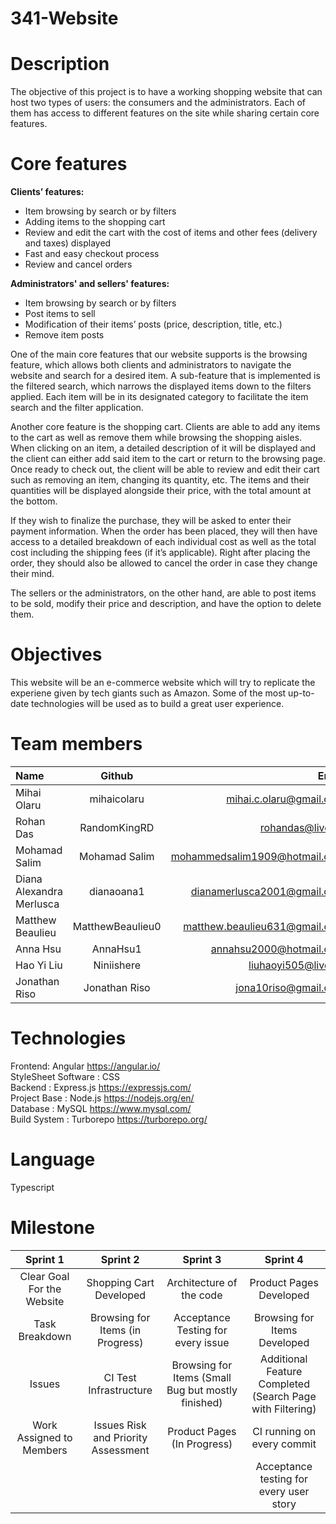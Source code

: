 # 341-Website

# Description 

The objective of this project is to have a working shopping website that can host two types of users: the consumers and the administrators. Each of them has access to different features on the site while sharing certain core features.

# Core features

<b> Clients’ features: </b> <br />
- Item browsing by search or by filters 
- Adding items to the shopping cart 
- Review and edit the cart with the cost of items and other fees (delivery and taxes) displayed 
- Fast and easy checkout process
- Review and cancel orders 

<b> Administrators' and sellers' features: </b> <br />
- Item browsing by search or by filters
- Post items to sell 
- Modification of their items’ posts (price, description, title, etc.) 
- Remove item posts 


One of the main core features that our website supports is the browsing feature, which allows both clients and administrators to navigate the website and search for a desired item. A sub-feature that is implemented is the filtered search, which narrows the displayed items down to the filters applied. Each item will be in its designated category to facilitate the item search and the filter application.

Another core feature is the shopping cart. Clients are able to add any items to the cart as well as remove them while browsing the shopping aisles. When clicking on an item, a detailed description of it will be displayed and the client can either add said item to the cart or return to the browsing page. Once ready to check out, the client will be able to review and edit their cart such as removing an item, changing its quantity, etc. The items and their quantities will be displayed alongside their price, with the total amount at the bottom. 

If they wish to finalize the purchase, they will be asked to enter their payment information. When the order has been placed, they will then have access to a detailed breakdown of each individual cost as well as the total cost including the shipping fees (if it’s applicable). Right after placing the order, they should also be allowed to cancel the order in case they change their mind.

The sellers or the administrators, on the other hand, are able to post items to be sold, modify their price and description, and have the option to delete them. 


# Objectives

This website will be an e-commerce website which will try to replicate the experiene given by tech giants such as Amazon. Some of the most up-to-date technologies will be used as to build a great user experience.

# Team members

| Name                     |      Github      |                         Email |
| :----------------------- | :--------------: | ----------------------------: |
| Mihai Olaru              |   mihaicolaru    |       mihai.c.olaru@gmail.com |
| Rohan Das                |   RandomKingRD   |              rohandas@live.ca |
| Mohamad Salim            |  Mohamad Salim   | mohammedsalim1909@hotmail.com |
| Diana Alexandra Merlusca |    dianaoana1    |   dianamerlusca2001@gmail.com |
| Matthew Beaulieu         | MatthewBeaulieu0 | matthew.beaulieu631@gmail.com |
| Anna Hsu                 |     AnnaHsu1     |       annahsu2000@hotmail.com |
| Hao Yi Liu               |    Niniishere    |           liuhaoyi505@live.cn |
| Jonathan Riso            |  Jonathan Riso   |          jona10riso@gmail.com |

# Technologies

Frontend: Angular https://angular.io/ <br />
StyleSheet Software : CSS<br />
Backend : Express.js https://expressjs.com/ <br />
Project Base : Node.js https://nodejs.org/en/ <br />
Database : MySQL https://www.mysql.com/ <br />
Build System : Turborepo https://turborepo.org/ <br />

# Language

Typescript <br />

# Milestone

| Sprint 1 | Sprint 2 | Sprint 3 | Sprint 4 |
| :------: | :------: | :------: | :------: |
| Clear Goal For the Website         | Shopping Cart Developed         |   Architecture of the code     |     Product Pages Developed     |
| Task Breakdown         | Browsing for Items (in Progress)         |     Acceptance Testing for every issue       |    Browsing for Items Developed      |
| Issues        | CI Test Infrastructure         |    Browsing for Items (Small Bug but mostly finished)    |      Additional Feature Completed (Search Page with Filtering)    |
| Work Assigned to Members         | Issues Risk and Priority Assessment         |     Product Pages (In Progress)     |  CI running on every commit         |
|          |          |        |      Acceptance testing for every user story    |

